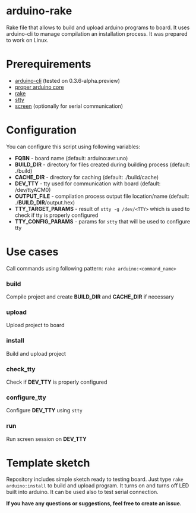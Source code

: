 # arduino-rake
Rake file that allows to build and upload arduino programs to board.
It uses arduino-cli to manage compilation an installation process.
It was prepared to work on Linux.

# Prerequirements
  * [arduino-cli](https://github.com/arduino/arduino-cli) (tested on 0.3.6-alpha.preview)
  * [proper arduino core](https://github.com/arduino/arduino-cli#step-4-find-and-install-the-right-core)
  * [rake](https://github.com/ruby/rake)
  * [stty](https://linux.die.net/man/1/stty) 
  * [screen](https://www.gnu.org/software/screen/) (optionally for serial communication)

# Configuration
You can configure this script using following variables:

  * **FQBN** - board name (default: arduino:avr:uno)
  * **BUILD_DIR** - directory for files created during building process (default: ./build)
  * **CACHE_DIR** - directory for caching (default: ./build/cache)
  * **DEV_TTY** - tty used for communication with board (default: /dev/ttyACM0)
  * **OUTPUT_FILE** - compilation process output file location/name (default: ./**BUILD_DIR**/output.hex)
  * **TTY_TARGET_PARAMS** - result of `stty -g /dev/<TTY>` which is used to check if tty is properly configured
  * **TTY_CONFIG_PARAMS** - params for `stty` that will be used to configure tty

# Use cases
Call commands using following pattern: `rake arduino:<command_name>`

### build
Compile project and create **BUILD_DIR** and **CACHE_DIR** if necessary

### upload
Upload project to board

### install
Build and upload project

### check_tty
Check if **DEV_TTY** is properly configured

### configure_tty
Configure **DEV_TTY** using `stty`

### run
Run screen session on **DEV_TTY**

# Template sketch
Repository includes simple sketch ready to testing board.
Just type `rake arduino:install` to build and upload program.
It turns on and turns off LED built into arduino. It can be used also to test serial connection.

**If you have any questions or suggestions, feel free to create an issue.**

